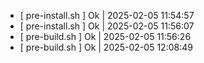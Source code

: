 - [ pre-install.sh ] Ok | 2025-02-05 11:54:57
- [ pre-install.sh ] Ok | 2025-02-05 11:56:07
- [ pre-build.sh ] Ok   | 2025-02-05 11:56:26
- [ pre-build.sh ] Ok   | 2025-02-05 12:08:49
